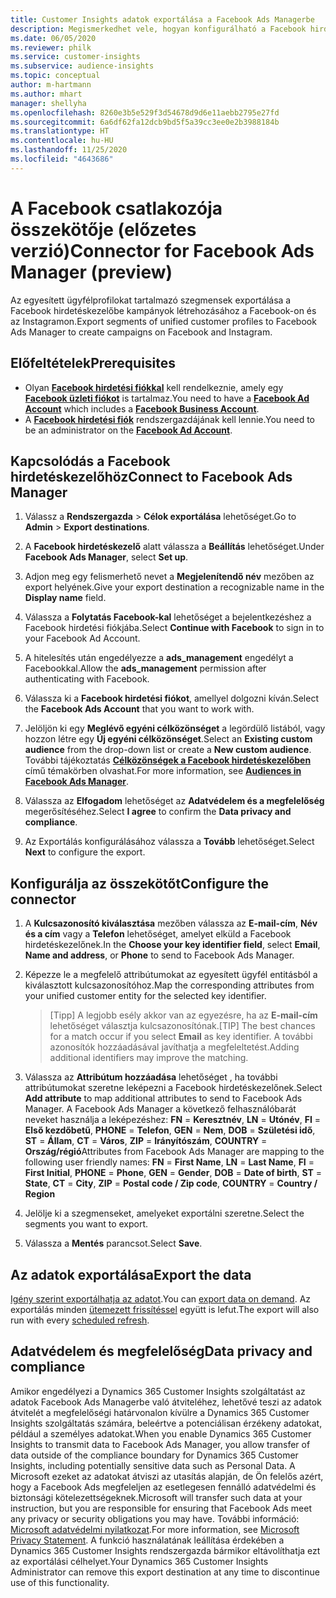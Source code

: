 ```yaml
---
title: Customer Insights adatok exportálása a Facebook Ads Managerbe
description: Megismerkedhet vele, hogyan konfigurálható a Facebook hirdetéskezelő kapcsolata.
ms.date: 06/05/2020
ms.reviewer: philk
ms.service: customer-insights
ms.subservice: audience-insights
ms.topic: conceptual
author: m-hartmann
ms.author: mhart
manager: shellyha
ms.openlocfilehash: 8260e3b5e529f3d54678d9d6e11aebb2795e27fd
ms.sourcegitcommit: 6a6df62fa12dcb9bd5f5a39cc3ee0e2b3988184b
ms.translationtype: HT
ms.contentlocale: hu-HU
ms.lasthandoff: 11/25/2020
ms.locfileid: "4643686"
---
```

# <a name="connector-for-facebook-ads-manager-preview"></a><span data-ttu-id="54731-103">A Facebook csatlakozója összekötője (előzetes verzió)</span><span class="sxs-lookup"><span data-stu-id="54731-103">Connector for Facebook Ads Manager (preview)</span></span>

<span data-ttu-id="54731-104">Az egyesített ügyfélprofilokat tartalmazó szegmensek exportálása a Facebook hirdetéskezelőbe kampányok létrehozásához a Facebook-on és az Instagramon.</span><span class="sxs-lookup"><span data-stu-id="54731-104">Export segments of unified customer profiles to Facebook Ads Manager to create campaigns on Facebook and Instagram.</span></span>

## <a name="prerequisites"></a><span data-ttu-id="54731-105">Előfeltételek</span><span class="sxs-lookup"><span data-stu-id="54731-105">Prerequisites</span></span>

- <span data-ttu-id="54731-106">Olyan [**Facebook hirdetési fiókkal**](https://www.facebook.com/business/learn/lessons/step-by-step-ads-manager-account) kell rendelkeznie, amely egy [**Facebook üzleti fiókot**](https://business.facebook.com/) is tartalmaz.</span><span class="sxs-lookup"><span data-stu-id="54731-106">You need to have a [**Facebook Ad Account**](https://www.facebook.com/business/learn/lessons/step-by-step-ads-manager-account) which includes a [**Facebook Business Account**](https://business.facebook.com/).</span></span>
- <span data-ttu-id="54731-107">A [**Facebook hirdetési fiók**](https://www.facebook.com/business/learn/lessons/step-by-step-ads-manager-account) rendszergazdájának kell lennie.</span><span class="sxs-lookup"><span data-stu-id="54731-107">You need to be an administrator on the [**Facebook Ad Account**](https://www.facebook.com/business/learn/lessons/step-by-step-ads-manager-account).</span></span>

## <a name="connect-to-facebook-ads-manager"></a><span data-ttu-id="54731-108">Kapcsolódás a Facebook hirdetéskezelőhöz</span><span class="sxs-lookup"><span data-stu-id="54731-108">Connect to Facebook Ads Manager</span></span>

1. <span data-ttu-id="54731-109">Válassz a **Rendszergazda** > **Célok exportálása** lehetőséget.</span><span class="sxs-lookup"><span data-stu-id="54731-109">Go to **Admin** > **Export destinations**.</span></span>

1. <span data-ttu-id="54731-110">A **Facebook hirdetéskezelő** alatt válassza a **Beállítás** lehetőséget.</span><span class="sxs-lookup"><span data-stu-id="54731-110">Under **Facebook Ads Manager**, select **Set up**.</span></span>

1. <span data-ttu-id="54731-111">Adjon meg egy felismerhető nevet a **Megjelenítendő név** mezőben az export helyének.</span><span class="sxs-lookup"><span data-stu-id="54731-111">Give your export destination a recognizable name in the **Display name** field.</span></span>

1. <span data-ttu-id="54731-112">Válassza a **Folytatás Facebook-kal** lehetőséget a bejelentkezéshez a Facebook hirdetési fiókjába.</span><span class="sxs-lookup"><span data-stu-id="54731-112">Select **Continue with Facebook** to sign in to your Facebook Ad Account.</span></span>

1. <span data-ttu-id="54731-113">A hitelesítés után engedélyezze a **ads_management** engedélyt a Facebookkal.</span><span class="sxs-lookup"><span data-stu-id="54731-113">Allow the **ads_management** permission after authenticating with Facebook.</span></span>

1. <span data-ttu-id="54731-114">Válassza ki a **Facebook hirdetési fiókot**, amellyel dolgozni kíván.</span><span class="sxs-lookup"><span data-stu-id="54731-114">Select the **Facebook Ads Account** that you want to work with.</span></span>

1. <span data-ttu-id="54731-115">Jelöljön ki egy **Meglévő egyéni célközönséget** a legördülő listából, vagy hozzon létre egy **Új egyéni célközönséget**.</span><span class="sxs-lookup"><span data-stu-id="54731-115">Select an **Existing custom audience** from the drop-down list or create a **New custom audience**.</span></span> <span data-ttu-id="54731-116">További tájékoztatás [**Célközönségek a Facebook hirdetéskezelőben**](https://www.facebook.com/business/help/744354708981227?id=2469097953376494) című témakörben olvashat.</span><span class="sxs-lookup"><span data-stu-id="54731-116">For more information, see [**Audiences in Facebook Ads Manager**](https://www.facebook.com/business/help/744354708981227?id=2469097953376494).</span></span>

1. <span data-ttu-id="54731-117">Válassza az **Elfogadom** lehetőséget az **Adatvédelem és a megfelelőség** megerősítéséhez.</span><span class="sxs-lookup"><span data-stu-id="54731-117">Select **I agree** to confirm the **Data privacy and compliance**.</span></span>

1. <span data-ttu-id="54731-118">Az Exportálás konfigurálásához válassza a **Tovább** lehetőséget.</span><span class="sxs-lookup"><span data-stu-id="54731-118">Select **Next** to configure the export.</span></span>

## <a name="configure-the-connector"></a><span data-ttu-id="54731-119">Konfigurálja az összekötőt</span><span class="sxs-lookup"><span data-stu-id="54731-119">Configure the connector</span></span>

1. <span data-ttu-id="54731-120">A **Kulcsazonosító kiválasztása** mezőben válassza az **E-mail-cím**, **Név és a cím** vagy a **Telefon** lehetőséget, amelyet elküld a Facebook hirdetéskezelőnek.</span><span class="sxs-lookup"><span data-stu-id="54731-120">In the **Choose your key identifier field**, select **Email**, **Name and address**, or **Phone** to send to Facebook Ads Manager.</span></span>

1. <span data-ttu-id="54731-121">Képezze le a megfelelő attribútumokat az egyesített ügyfél entitásból a kiválasztott kulcsazonosítóhoz.</span><span class="sxs-lookup"><span data-stu-id="54731-121">Map the corresponding attributes from your unified customer entity for the selected key identifier.</span></span>
   > <span data-ttu-id="54731-122">[Tipp] A legjobb esély akkor van az egyezésre, ha az **E-mail-cím** lehetőséget választja kulcsazonosítónak.</span><span class="sxs-lookup"><span data-stu-id="54731-122">[TIP] The best chances for a match occur if you select **Email** as key identifier.</span></span> <span data-ttu-id="54731-123">A további azonosítók hozzáadásával javíthatja a megfeleltetést.</span><span class="sxs-lookup"><span data-stu-id="54731-123">Adding additional identifiers may improve the matching.</span></span>

1. <span data-ttu-id="54731-124">Válassza az **Attribútum hozzáadása** lehetőséget , ha további attribútumokat szeretne leképezni a Facebook hirdetéskezelőnek.</span><span class="sxs-lookup"><span data-stu-id="54731-124">Select **Add attribute** to map additional attributes to send to Facebook Ads Manager.</span></span> <span data-ttu-id="54731-125">A Facebook Ads Manager a következő felhasználóbarát neveket használja a leképezéshez: **FN** = **Keresztnév**, **LN** = **Utónév**, **FI** = **Első kezdőbetű**, **PHONE** = **Telefon**, **GEN** = **Nem**, **DOB** = **Születési idő**, **ST** = **Állam**, **CT** = **Város**, **ZIP** = **Irányítószám**, **COUNTRY** = **Ország/régió**</span><span class="sxs-lookup"><span data-stu-id="54731-125">Attributes from Facebook Ads Manager are mapping to the following user friendly names: **FN** = **First Name**, **LN** = **Last Name**, **FI** = **First Initial**, **PHONE** = **Phone**, **GEN** = **Gender**, **DOB** = **Date of birth**, **ST** = **State**, **CT** = **City**, **ZIP** = **Postal code / Zip code**, **COUNTRY** = **Country / Region**</span></span>

1. <span data-ttu-id="54731-126">Jelölje ki a szegmenseket, amelyeket exportálni szeretne.</span><span class="sxs-lookup"><span data-stu-id="54731-126">Select the segments you want to export.</span></span>

1. <span data-ttu-id="54731-127">Válassza a **Mentés** parancsot.</span><span class="sxs-lookup"><span data-stu-id="54731-127">Select **Save**.</span></span>

## <a name="export-the-data"></a><span data-ttu-id="54731-128">Az adatok exportálása</span><span class="sxs-lookup"><span data-stu-id="54731-128">Export the data</span></span>

<span data-ttu-id="54731-129">[Igény szerint exportálhatja az adatot](export-destinations.md).</span><span class="sxs-lookup"><span data-stu-id="54731-129">You can [export data on demand](export-destinations.md).</span></span> <span data-ttu-id="54731-130">Az exportálás minden [ütemezett frissítéssel](system.md#schedule-tab) együtt is lefut.</span><span class="sxs-lookup"><span data-stu-id="54731-130">The export will also run with every [scheduled refresh](system.md#schedule-tab).</span></span>

## <a name="data-privacy-and-compliance"></a><span data-ttu-id="54731-131">Adatvédelem és megfelelőség</span><span class="sxs-lookup"><span data-stu-id="54731-131">Data privacy and compliance</span></span>

<span data-ttu-id="54731-132">Amikor engedélyezi a Dynamics 365 Customer Insights szolgáltatást az adatok Facebook Ads Managerbe való átviteléhez, lehetővé teszi az adatok átvitelét a megfelelőségi határvonalon kívülre a Dynamics 365 Customer Insights szolgáltatás számára, beleértve a potenciálisan érzékeny adatokat, például a személyes adatokat.</span><span class="sxs-lookup"><span data-stu-id="54731-132">When you enable Dynamics 365 Customer Insights to transmit data to Facebook Ads Manager, you allow transfer of data outside of the compliance boundary for Dynamics 365 Customer Insights, including potentially sensitive data such as Personal Data.</span></span> <span data-ttu-id="54731-133">A Microsoft ezeket az adatokat átviszi az utasítás alapján, de Ön felelős azért, hogy a Facebook Ads megfeleljen az esetlegesen fennálló adatvédelmi és biztonsági kötelezettségeknek.</span><span class="sxs-lookup"><span data-stu-id="54731-133">Microsoft will transfer such data at your instruction, but you are responsible for ensuring that Facebook Ads meet any privacy or security obligations you may have.</span></span> <span data-ttu-id="54731-134">További információ: [Microsoft adatvédelmi nyilatkozat](https://go.microsoft.com/fwlink/?linkid=396732).</span><span class="sxs-lookup"><span data-stu-id="54731-134">For more information, see [Microsoft Privacy Statement](https://go.microsoft.com/fwlink/?linkid=396732).</span></span>
<span data-ttu-id="54731-135">A funkció használatának leállítása érdekében a Dynamics 365 Customer Insights rendszergazda bármikor eltávolíthatja ezt az exportálási célhelyet.</span><span class="sxs-lookup"><span data-stu-id="54731-135">Your Dynamics 365 Customer Insights Administrator can remove this export destination at any time to discontinue use of this functionality.</span></span>

